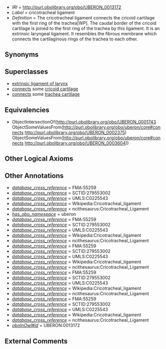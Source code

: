  * *IRI* = http://purl.obolibrary.org/obo/UBERON_0013172
 * *Label* = cricotracheal ligament
 * *Definition* = The cricotracheal ligament connects the cricoid cartilage with the first ring of the trachea[WP]. The caudal border of the cricoid cartilage is joined to the first ring of the trachea by this ligament. It is an extrinsic laryngeal ligament. It resembles the fibrous membrane which connects the cartilaginous rings of the trachea to each other.

## Synonyms


## Superclasses

 * [extrinsic ligament of larynx](../../UBERON/30/UBERON_0001730.md)
 * [connects](../../ts/core#connects.md) some [cricoid cartilage](../../UBERON/75/UBERON_0002375.md)
 * [connects](../../ts/core#connects.md) some [trachea cartilage](../../UBERON/04/UBERON_0003604.md)

## Equivalencies

 * ObjectIntersectionOf(<http://purl.obolibrary.org/obo/UBERON_0001743> ObjectSomeValuesFrom(<http://purl.obolibrary.org/obo/uberon/core#connects> <http://purl.obolibrary.org/obo/UBERON_0002375>) ObjectSomeValuesFrom(<http://purl.obolibrary.org/obo/uberon/core#connects> <http://purl.obolibrary.org/obo/UBERON_0003604>))

## Other Logical Axioms


## Other Annotations

 * *[database_cross_reference](../../ef/oboInOwl#hasDbXref.md)* = FMA:55259
 * *[database_cross_reference](../../ef/oboInOwl#hasDbXref.md)* = SCTID:279553002
 * *[database_cross_reference](../../ef/oboInOwl#hasDbXref.md)* = UMLS:C0225543
 * *[database_cross_reference](../../ef/oboInOwl#hasDbXref.md)* = Wikipedia:Cricotracheal_ligament
 * *[database_cross_reference](../../ef/oboInOwl#hasDbXref.md)* = ncithesaurus:Cricotracheal_Ligament
 * *[has_obo_namespace](../../ce/oboInOwl#hasOBONamespace.md)* = uberon
 * *[database_cross_reference](../../ef/oboInOwl#hasDbXref.md)* = FMA:55259
 * *[database_cross_reference](../../ef/oboInOwl#hasDbXref.md)* = SCTID:279553002
 * *[database_cross_reference](../../ef/oboInOwl#hasDbXref.md)* = UMLS:C0225543
 * *[database_cross_reference](../../ef/oboInOwl#hasDbXref.md)* = Wikipedia:Cricotracheal_ligament
 * *[database_cross_reference](../../ef/oboInOwl#hasDbXref.md)* = ncithesaurus:Cricotracheal_Ligament
 * *[database_cross_reference](../../ef/oboInOwl#hasDbXref.md)* = FMA:55259
 * *[database_cross_reference](../../ef/oboInOwl#hasDbXref.md)* = SCTID:279553002
 * *[database_cross_reference](../../ef/oboInOwl#hasDbXref.md)* = UMLS:C0225543
 * *[database_cross_reference](../../ef/oboInOwl#hasDbXref.md)* = Wikipedia:Cricotracheal_ligament
 * *[database_cross_reference](../../ef/oboInOwl#hasDbXref.md)* = ncithesaurus:Cricotracheal_Ligament
 * *[database_cross_reference](../../ef/oboInOwl#hasDbXref.md)* = FMA:55259
 * *[database_cross_reference](../../ef/oboInOwl#hasDbXref.md)* = SCTID:279553002
 * *[database_cross_reference](../../ef/oboInOwl#hasDbXref.md)* = UMLS:C0225543
 * *[database_cross_reference](../../ef/oboInOwl#hasDbXref.md)* = Wikipedia:Cricotracheal_ligament
 * *[database_cross_reference](../../ef/oboInOwl#hasDbXref.md)* = ncithesaurus:Cricotracheal_Ligament
 * *[database_cross_reference](../../ef/oboInOwl#hasDbXref.md)* = FMA:55259
 * *[database_cross_reference](../../ef/oboInOwl#hasDbXref.md)* = SCTID:279553002
 * *[database_cross_reference](../../ef/oboInOwl#hasDbXref.md)* = UMLS:C0225543
 * *[database_cross_reference](../../ef/oboInOwl#hasDbXref.md)* = Wikipedia:Cricotracheal_ligament
 * *[database_cross_reference](../../ef/oboInOwl#hasDbXref.md)* = ncithesaurus:Cricotracheal_Ligament
 * *[oboInOwl#id](../../id/oboInOwl#id.md)* = UBERON:0013172

## External Comments

